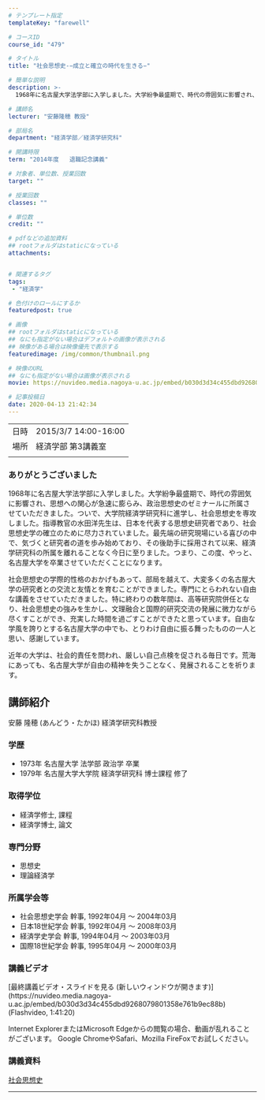 ```yaml
---
# テンプレート指定
templateKey: "farewell"

# コースID
course_id: "479"

# タイトル
title: "社会思想史-−成立と確立の時代を生きる−"

# 簡単な説明
description: >-
  1968年に名古屋大学法学部に入学しました。大学紛争最盛期で、時代の雰囲気に影響され、思想への関心が急速に膨らみ、政治思想史のゼミナールに所属させていただきました。ついで、大学院経済学研究科に進学し、社会思想史を専攻しました。指導教官の水田洋先生は、日本を代表する思想史研究者であり、社会思想史学の確立のために尽力されていました。最先端の研究現場にいる喜びの中で、気づくと研究者の道を歩み始めてお ....

# 講師名
lecturer: "安藤隆穂 教授"

# 部局名
department: "経済学部／経済学研究科"

# 開講時限
term: "2014年度	退職記念講義"

# 対象者、単位数、授業回数
target: ""

# 授業回数
classes: ""

# 単位数
credit: ""

# pdfなどの追加資料
## rootフォルダはstaticになっている
attachments:


# 関連するタグ
tags:
 - "経済学"

# 色付けのロールにするか
featuredpost: true

# 画像
## rootフォルダはstaticになっている
## なにも指定がない場合はデフォルトの画像が表示される
## 映像がある場合は映像優先で表示する
featuredimage: /img/common/thumbnail.png

# 映像のURL
## なにも指定がない場合は画像が表示される
movie: https://nuvideo.media.nagoya-u.ac.jp/embed/b030d3d34c455dbd9268079801358e761b9ec88b

# 記事投稿日
date: 2020-04-13 21:42:34
---
```


|   |   |
|---|---|
| 日時 | 2015/3/7  14:00-16:00 |
| 場所 | 経済学部 第3講義室 |
|   |   |


### ありがとうございました

1968年に名古屋大学法学部に入学しました。大学紛争最盛期で、時代の雰囲気に影響され、思想への関心が急速に膨らみ、政治思想史のゼミナールに所属させていただきました。ついで、大学院経済学研究科に進学し、社会思想史を専攻しました。指導教官の水田洋先生は、日本を代表する思想史研究者であり、社会思想史学の確立のために尽力されていました。最先端の研究現場にいる喜びの中で、気づくと研究者の道を歩み始めており、その後助手に採用されて以来、経済学研究科の所属を離れることなく今日に至りました。つまり、この度、やっと、名古屋大学を卒業させていただくことになります。

社会思想史の学際的性格のおかげもあって、部局を越えて、大変多くの名古屋大学の研究者との交流と友情とを育むことができました。専門にとらわれない自由な講義をさせていただきました。特に終わりの数年間は、高等研究院併任となり、社会思想史の強みを生かし、文理融合と国際的研究交流の発展に微力ながら尽くすことができ、充実した時間を過ごすことができたと思っています。自由な学風を誇りとする名古屋大学の中でも、とりわけ自由に振る舞ったものの一人と思い、感謝しています。

近年の大学は、社会的責任を問われ、厳しい自己点検を促される毎日です。荒海にあっても、名古屋大学が自由の精神を失うことなく、発展されることを祈ります。


## 講師紹介

安藤 隆穂 (あんどう・たかほ) 経済学研究科教授

### 学歴

* 1973年 名古屋大学 法学部 政治学 卒業
* 1979年 名古屋大学大学院 経済学研究科 博士課程 修了

### 取得学位

* 経済学修士, 課程
* 経済学博士, 論文

### 専門分野

* 思想史
* 理論経済学

### 所属学会等

* 社会思想史学会 幹事, 1992年04月 ～ 2004年03月
* 日本18世紀学会 幹事, 1992年04月 ～ 2008年03月
* 経済学史学会 幹事, 1994年04月 ～ 2003年03月
* 国際18世紀学会 幹事, 1995年04月 ～ 2000年03月


### 講義ビデオ

<!--
<a href="https://nuvideo.media.nagoya-u.ac.jp/embed/b030d3d34c455dbd9268079801358e761b9ec88b" target="blank">最終講義ビデオ・スライドを見る (新しいウィンドウが開きます) </a>--> [最終講義ビデオ・スライドを見る (新しいウィンドウが開きます)](https://nuvideo.media.nagoya-u.ac.jp/embed/b030d3d34c455dbd9268079801358e761b9ec88b) (Flashvideo, 1:41:20)


Internet ExplorerまたはMicrosoft Edgeからの閲覧の場合、動画が乱れることがございます。
Google ChromeやSafari、Mozilla FireFoxでお試しください。

### 講義資料

[社会思想史](https://ocw.nagoya-u.jp/files/479/lect.pdf) 

-----